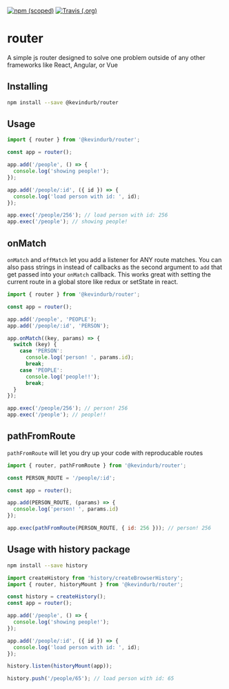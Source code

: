 [![npm (scoped)](https://img.shields.io/npm/v/@kevindurb/router.svg)](https://npmjs.com/package/@kevindurb/router)
[![Travis (.org)](https://img.shields.io/travis/kevindurb/router.svg)](https://travis-ci.org/kevindurb/router)

# router
A simple js router designed to solve one problem outside of any other frameworks
like React, Angular, or Vue

## Installing
```bash
npm install --save @kevindurb/router
```

## Usage
```javascript
import { router } from '@kevindurb/router';

const app = router();

app.add('/people', () => {
  console.log('showing people!');
});

app.add('/people/:id', ({ id }) => {
  console.log('load person with id: ', id);
});

app.exec('/people/256'); // load person with id: 256
app.exec('/people'); // showing people!
```

## onMatch
`onMatch` and `offMatch` let you add a listener for ANY route matches. You can also
pass strings in instead of callbacks as the second argument to `add` that get passed into
your `onMatch` callback. This works great with setting the current route in a
global store like redux or setState in react.
```javascript
import { router } from '@kevindurb/router';

const app = router();

app.add('/people', 'PEOPLE');
app.add('/people/:id', 'PERSON');

app.onMatch((key, params) => {
  switch (key) {
    case 'PERSON':
      console.log('person! ', params.id);
      break;
    case 'PEOPLE':
      console.log('people!!');
      break;
  }
});

app.exec('/people/256'); // person! 256
app.exec('/people'); // people!!
```

## pathFromRoute
`pathFromRoute` will let you dry up your code with reproducable routes
```javascript
import { router, pathFromRoute } from '@kevindurb/router';

const PERSON_ROUTE = '/people/:id';

const app = router();

app.add(PERSON_ROUTE, (params) => {
  console.log('person! ', params.id)
});

app.exec(pathFromRoute(PERSON_ROUTE, { id: 256 })); // person! 256
```

## Usage with history package
```bash
npm install --save history
```

```javascript
import createHistory from 'history/createBrowserHistory';
import { router, historyMount } from '@kevindurb/router';

const history = createHistory();
const app = router();

app.add('/people', () => {
  console.log('showing people!');
});

app.add('/people/:id', ({ id }) => {
  console.log('load person with id: ', id);
});

history.listen(historyMount(app));

history.push('/people/65'); // load person with id: 65

```
